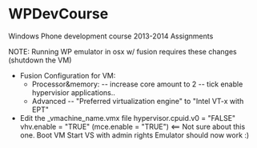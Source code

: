 WPDevCourse
===========

Windows Phone development course 2013-2014 Assignments


NOTE:
Running WP emulator in osx w/ fusion requires these changes (shutdown the VM)
* Fusion Configuration for VM:
  - Processor&memory:
    -- increase core amount to 2
    -- tick enable hypervisior applications.. 
  - Advanced 
    -- "Preferred virtualization engine" to "Intel VT-x with EPT"
* Edit the  _vmachine_name.vmx file 
   hypervisor.cpuid.v0 = "FALSE"
   vhv.enable = "TRUE"
   (mce.enable = "TRUE") <== Not sure about this one.
Boot VM
Start VS with admin rights
Emulator should now work :)
